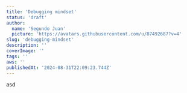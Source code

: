```yaml
---
title: 'Debugging mindset'
status: 'draft'
author:
  name: 'Segundo Juan'
  picture: 'https://avatars.githubusercontent.com/u/87492687?v=4'
slug: 'debugging-mindset'
description: ''
coverImage: ''
tags: ''
aws: ''
publishedAt: '2024-08-31T22:09:23.744Z'
---
```


asd